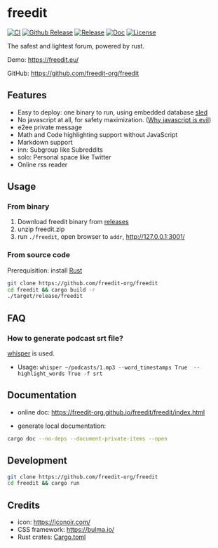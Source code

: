 # freedit

[![CI](https://github.com/freedit-org/freedit/actions/workflows/ci.yml/badge.svg)](https://github.com/freedit-org/freedit/actions/workflows/ci.yml)
[![Github Release](https://github.com/freedit-org/freedit/actions/workflows/release.yml/badge.svg)](https://github.com/freedit-org/freedit/actions/workflows/release.yml)
[![Release](https://img.shields.io/github/v/release/freedit-org/freedit.svg?sort=semver)](https://github.com/freedit-org/freedit/releases)
[![Doc](https://img.shields.io/github/deployments/freedit-org/freedit/github-pages?label=doc)](https://freedit-org.github.io/freedit/freedit/index.html)
[![License](https://img.shields.io/github/license/freedit-org/freedit)](https://github.com/freedit-org/freedit/blob/main/LICENSE)

The safest and lightest forum, powered by rust.

Demo: <https://freedit.eu/>

GitHub: <https://github.com/freedit-org/freedit>

## Features

* Easy to deploy: one binary to run, using embedded database [sled](https://github.com/spacejam/sled)
* No javascript at all, for safety maximization. ([Why javascript is evil](https://thehackernews.com/2022/05/tails-os-users-advised-not-to-use-tor.html))
* e2ee private message
* Math and Code highlighting support without JavaScript
* Markdown support
* inn: Subgroup like Subreddits
* solo: Personal space like Twitter
* Online rss reader

## Usage

### From binary

1. Download freedit binary from [releases](https://github.com/freedit-org/freedit/releases)
2. unzip freedit.zip
3. run `./freedit`, open browser to `addr`, <http://127.0.0.1:3001/>

### From source code

Prerequisition: install [Rust](https://www.rust-lang.org/tools/install)

```bash
git clone https://github.com/freedit-org/freedit
cd freedit && cargo build -r
./target/release/freedit
```

## FAQ

### How to generate podcast srt file?

[whisper](https://github.com/openai/whisper) is used.

* Usage: `whisper ~/podcasts/1.mp3 --word_timestamps True  --highlight_words True -f srt`

## Documentation

* online doc: <https://freedit-org.github.io/freedit/freedit/index.html>

* generate local documentation:
```bash
cargo doc --no-deps --document-private-items --open
```

## Development

```bash
git clone https://github.com/freedit-org/freedit
cd freedit && cargo run
```

## Credits

* icon: <https://iconoir.com/>
* CSS framework: <https://bulma.io/>
* Rust crates: [Cargo.toml](https://github.com/freedit-org/freedit/blob/main/Cargo.toml)
